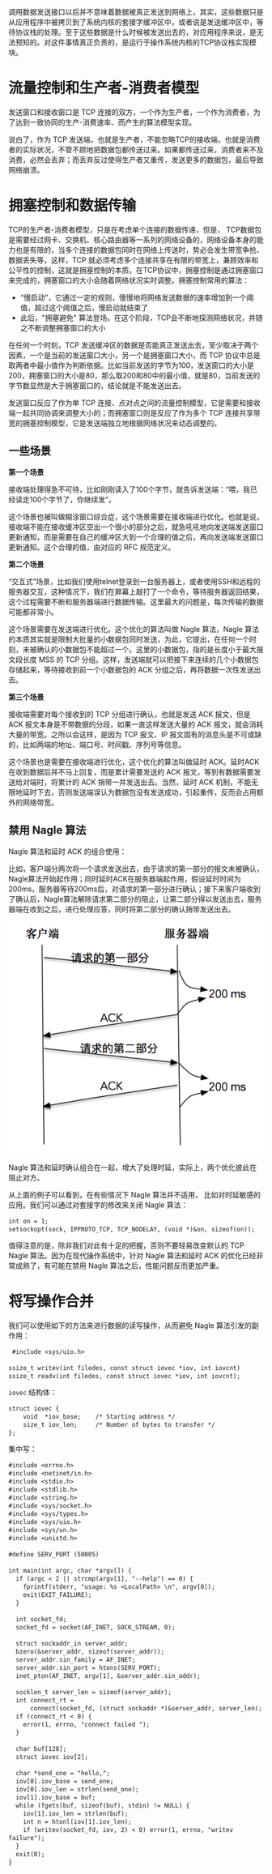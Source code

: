 调用数据发送接口以后并不意味着数据被真正发送到网络上，其实，这些数据只是从应用程序中被拷贝到了系统内核的套接字缓冲区中，或者说是发送缓冲区中，等待协议栈的处理。至于这些数据是什么时候被发送出去的，对应用程序来说，是无法预知的。对这件事情真正负责的，是运行于操作系统内核的TCP协议栈实现模块。

# 流量控制和生产者-消费者模型

发送窗口和接收窗口是 TCP 连接的双方，一个作为生产者，一个作为消费者，为了达到一致协同的生产-消费速率、而产生的算法模型实现。

说白了，作为 TCP 发送端，也就是生产者，不能忽略TCP的接收端，也就是消费者的实际状况，不管不顾地把数据包都传送过来。如果都传送过来，消费者来不及消费，必然会丢弃；而丢弃反过使得生产者又重传，发送更多的数据包，最后导致网络崩溃。

# 拥塞控制和数据传输

TCP的生产者-消费者模型，只是在考虑单个连接的数据传递，但是， TCP数据包是需要经过网卡、交换机、核心路由器等一系列的网络设备的，网络设备本身的能力也是有限的，当多个连接的数据包同时在网络上传送时，势必会发生带宽争抢、数据丢失等，这样，TCP 就必须考虑多个连接共享在有限的带宽上，兼顾效率和公平性的控制，这就是拥塞控制的本质。在TCP协议中，拥塞控制是通过拥塞窗口来完成的，拥塞窗口的大小会随着网络状况实时调整。拥塞控制常用的算法：

- “慢启动”，它通过一定的规则，慢慢地将网络发送数据的速率增加到一个阈值，超过这个阈值之后，慢启动就结束了
- 此后，"拥塞避免" 算法登场。在这个阶段，TCP会不断地探测网络状况，并随之不断调整拥塞窗口的大小

在任何一个时刻，TCP 发送缓冲区的数据是否能真正发送出去，至少取决于两个因素，一个是当前的发送窗口大小，另一个是拥塞窗口大小，而 TCP 协议中总是取两者中最小值作为判断依据。比如当前发送的字节为100，发送窗口的大小是200，拥塞窗口的大小是80，那么取200和80中的最小值，就是80，当前发送的字节数显然是大于拥塞窗口的，结论就是不能发送出去。

发送窗口反应了作为单 TCP 连接、点对点之间的流量控制模型，它是需要和接收端一起共同协调来调整大小的；而拥塞窗口则是反应了作为多个 TCP 连接共享带宽的拥塞控制模型，它是发送端独立地根据网络状况来动态调整的。

## 一些场景

**第一个场景**

接收端处理得急不可待，比如刚刚读入了100个字节，就告诉发送端：“喂，我已经读走100个字节了，你继续发”。

这个场景也被叫做糊涂窗口综合症，这个场景需要在接收端进行优化。也就是说，接收端不能在接收缓冲区空出一个很小的部分之后，就急吼吼地向发送端发送窗口更新通知，而是需要在自己的缓冲区大到一个合理的值之后，再向发送端发送窗口更新通知。这个合理的值，由对应的 RFC 规范定义。

**第二个场景**

“交互式”场景，比如我们使用telnet登录到一台服务器上，或者使用SSH和远程的服务器交互，这种情况下，我们在屏幕上敲打了一个命令，等待服务器返回结果，这个过程需要不断和服务器端进行数据传输。这里最大的问题是，每次传输的数据可能都非常小。

这个场景需要在发送端进行优化。这个优化的算法叫做 Nagle 算法，Nagle 算法的本质其实就是限制大批量的小数据包同时发送，为此，它提出，在任何一个时刻，未被确认的小数据包不能超过一个。这里的小数据包，指的是长度小于最大报文段长度 MSS 的 TCP 分组。这样，发送端就可以把接下来连续的几个小数据包存储起来，等待接收到前一个小数据包的 ACK 分组之后，再将数据一次性发送出去。

**第三个场景**

接收端需要对每个接收到的 TCP 分组进行确认，也就是发送 ACK 报文，但是 ACK 报文本身是不带数据的分段，如果一直这样发送大量的 ACK 报文，就会消耗大量的带宽。之所以会这样，是因为 TCP 报文、IP 报文固有的消息头是不可或缺的，比如两端的地址、端口号、时间戳、序列号等信息。

这个场景也是需要在接收端进行优化，这个优化的算法叫做延时 ACK。延时ACK在收到数据后并不马上回复，而是累计需要发送的 ACK 报文，等到有数据需要发送给对端时，将累计的 ACK 捎带一并发送出去。当然，延时 ACK 机制，不能无限地延时下去，否则发送端误认为数据包没有发送成功，引起重传，反而会占用额外的网络带宽。

## 禁用 Nagle 算法

Nagle 算法和延时 ACK 的组合使用：

比如，客户端分两次将一个请求发送出去，由于请求的第一部分的报文未被确认，Nagle算法开始起作用；同时延时ACK在服务器端起作用，假设延时时间为200ms，服务器等待200ms后，对请求的第一部分进行确认；接下来客户端收到了确认后，Nagle算法解除请求第二部分的阻止，让第二部分得以发送出去，服务器端在收到之后，进行处理应答，同时将第二部分的确认捎带发送出去。

![](./img/nagle_ack.png)

Nagle 算法和延时确认组合在一起，增大了处理时延，实际上，两个优化彼此在阻止对方。

从上面的例子可以看到，在有些情况下 Nagle 算法并不适用， 比如对时延敏感的应用。我们可以通过对套接字的修改来关闭 Nagle 算法：

```
int on = 1; 
setsockopt(sock, IPPROTO_TCP, TCP_NODELAY, (void *)&on, sizeof(on)); 
```

值得注意的是，除非我们对此有十足的把握，否则不要轻易改变默认的 TCP Nagle 算法。因为在现代操作系统中，针对 Nagle 算法和延时 ACK 的优化已经非常成熟了，有可能在禁用 Nagle 算法之后，性能问题反而更加严重。

# 将写操作合并

我们可以使用如下的方法来进行数据的读写操作，从而避免 Nagle 算法引发的副作用：

```
 #include <sys/uio.h>

ssize_t writev(int filedes, const struct iovec *iov, int iovcnt)
ssize_t readv(int filedes, const struct iovec *iov, int iovcnt);
```

`iovec` 结构体：

```
struct iovec {
    void  *iov_base;    /* Starting address */
    size_t iov_len;     /* Number of bytes to transfer */
};
```

集中写：

```
#include <errno.h>
#include <netinet/in.h>
#include <stdio.h>
#include <stdlib.h>
#include <string.h>
#include <sys/socket.h>
#include <sys/types.h>
#include <sys/uio.h>
#include <sys/un.h>
#include <unistd.h>

#define SERV_PORT (50005)

int main(int argc, char *argv[]) {
  if (argc < 2 || strcmp(argv[1], "--help") == 0) {
    fprintf(stderr, "usage: %s <LocalPath> \n", argv[0]);
    exit(EXIT_FAILURE);
  }

  int socket_fd;
  socket_fd = socket(AF_INET, SOCK_STREAM, 0);

  struct sockaddr_in server_addr;
  bzero(&server_addr, sizeof(server_addr));
  server_addr.sin_family = AF_INET;
  server_addr.sin_port = htons(SERV_PORT);
  inet_pton(AF_INET, argv[1], &server_addr.sin_addr);

  socklen_t server_len = sizeof(server_addr);
  int connect_rt =
      connect(socket_fd, (struct sockaddr *)&server_addr, server_len);
  if (connect_rt < 0) {
    error(1, errno, "connect failed ");
  }

  char buf[128];
  struct iovec iov[2];

  char *send_one = "hello,";
  iov[0].iov_base = send_one;
  iov[0].iov_len = strlen(send_one);
  iov[1].iov_base = buf;
  while (fgets(buf, sizeof(buf), stdin) != NULL) {
    iov[1].iov_len = strlen(buf);
    int n = htonl(iov[1].iov_len);
    if (writev(socket_fd, iov, 2) < 0) error(1, errno, "writev failure");
  }
  exit(0);
}
```

